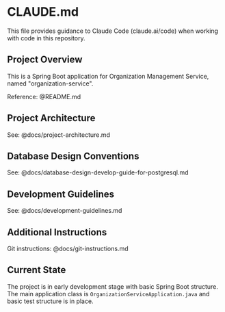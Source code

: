 # CLAUDE.md

This file provides guidance to Claude Code (claude.ai/code) when working with code in this repository.

## Project Overview

This is a Spring Boot application for Organization Management Service, named "organization-service".

Reference: @README.md

## Project Architecture

See: @docs/project-architecture.md

## Database Design Conventions

See: @docs/database-design-develop-guide-for-postgresql.md

## Development Guidelines

See: @docs/development-guidelines.md

## Additional Instructions

Git instructions: @docs/git-instructions.md

## Current State

The project is in early development stage with basic Spring Boot structure. The main application class is `OrganizationServiceApplication.java` and basic test structure is in place.
